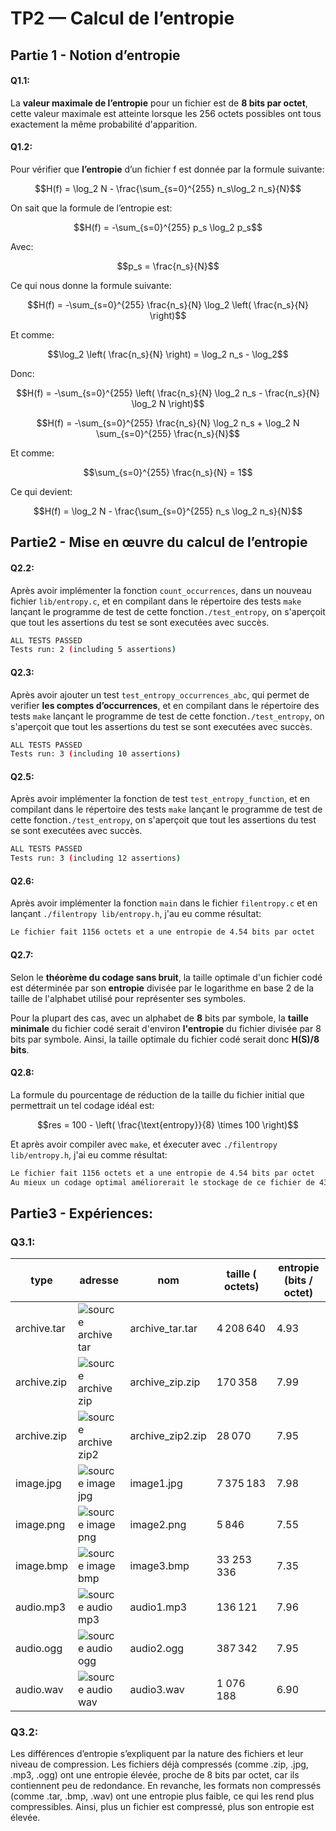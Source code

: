 # TP2 — Calcul de l’entropie

## Partie 1 - Notion d’entropie

#### Q1.1:
La **valeur maximale de l’entropie** pour un fichier est de **8 bits par octet**, cette valeur maximale est atteinte lorsque les 256 octets possibles ont tous exactement la même probabilité d'apparition.

#### Q1.2:

Pour vérifier que **l’entropie** d’un fichier f est donnée par la formule suivante:

```math
H(f) = \log_2 N - \frac{\sum_{s=0}^{255} n_s\log_2 n_s}{N}
```
On sait que la formule de l’entropie est:

```math
H(f) = -\sum_{s=0}^{255} p_s \log_2 p_s
```
Avec:
```math
p_s = \frac{n_s}{N}
```
Ce qui nous donne la formule suivante:

```math
H(f) = -\sum_{s=0}^{255} \frac{n_s}{N} \log_2 \left( \frac{n_s}{N} \right)
```
Et comme:
```math
\log_2 \left( \frac{n_s}{N} \right) = \log_2 n_s - \log_2
```
Donc:
```math
H(f) = -\sum_{s=0}^{255} \left( \frac{n_s}{N} \log_2 n_s - \frac{n_s}{N} \log_2 N \right)
```
```math
H(f) = -\sum_{s=0}^{255} \frac{n_s}{N} \log_2 n_s + \log_2 N \sum_{s=0}^{255} \frac{n_s}{N}
```
Et comme:

```math
\sum_{s=0}^{255} \frac{n_s}{N} = 1
```
Ce qui devient:

```math
H(f) = \log_2 N - \frac{\sum_{s=0}^{255} n_s \log_2 n_s}{N}
```


## Partie2 - Mise en œuvre du calcul de l’entropie

#### Q2.2:
Après avoir implémenter la fonction `count_occurrences`, dans un nouveau fichier `lib/entropy.c`, et en compilant dans le répertoire des tests `make` lançant le programme de test de cette fonction`./test_entropy`, on s'aperçoit que tout les assertions du test se sont executées avec succès.

```bash
ALL TESTS PASSED
Tests run: 2 (including 5 assertions)
```

#### Q2.3:
Après avoir ajouter un test `test_entropy_occurrences_abc`, qui permet de verifier **les comptes d’occurrences**, et en compilant dans le répertoire des tests `make` lançant le programme de test de cette fonction`./test_entropy`, on s'aperçoit que tout les assertions du test se sont executées avec succès.

```bash
ALL TESTS PASSED
Tests run: 3 (including 10 assertions)
```

#### Q2.5:
Après avoir implémenter la fonction de test `test_entropy_function`, et en compilant dans le répertoire des tests `make` lançant le programme de test de cette fonction`./test_entropy`, on s'aperçoit que tout les assertions du test se sont executées avec succès.

```bash
ALL TESTS PASSED
Tests run: 3 (including 12 assertions)
```

#### Q2.6:

Après avoir implémenter la fonction `main` dans le fichier `filentropy.c` et en lançant `./filentropy lib/entropy.h`, j'au eu comme résultat:

```bash
Le fichier fait 1156 octets et a une entropie de 4.54 bits par octet
```

#### Q2.7:

Selon le **théorème du codage sans bruit**, la taille optimale d'un fichier codé est déterminée par son **entropie** divisée par le logarithme en base 2 de la taille de l'alphabet utilisé pour représenter ses symboles. 

Pour la plupart des cas, avec un alphabet de **8** bits par symbole, la **taille minimale** du fichier codé serait d'environ **l'entropie** du fichier divisée par 8 bits par symbole. Ainsi, la taille optimale du fichier codé serait donc **H(S)/8 bits**.

#### Q2.8:

La formule du pourcentage de réduction de la taille du fichier initial que permettrait un tel codage idéal est:

```math
res = 100 - \left( \frac{\text{entropy}}{8} \times 100 \right)
```
Et après avoir compiler avec `make`, et éxecuter avec `./filentropy lib/entropy.h`, j'ai eu comme résultat:

```bash
Le fichier fait 1156 octets et a une entropie de 4.54 bits par octet
Au mieux un codage optimal améliorerait le stockage de ce fichier de 43 %
```

## Partie3 - Expériences:


### Q3.1:

|type       | adresse  |   nom    | taille ( octets)  |  entropie (bits / octet) |
|---        | ---      | ---      | ---      |---        |
|archive.tar    |   ![ source archive tar ]("https://gitlab.com/bnb2002436/gitlab")     |     archive_tar.tar     |   4 208 640       |       4.93   |
|archive.zip    |   ![ source archive zip ]("https://gitlab.com/mrymakr/doxy-runner")  |  archive_zip.zip      |  170 358     |   7.99       |
|  archive.zip  |  ![ source archive zip2 ]("https://github.com/nashsu/FreeAskInternet")  |  archive_zip2.zip  |  28 070  |  7.95  |
| image.jpg  |  ![source image jpg ]("https://commons.wikimedia.org/wiki/Main_Page#/media/File:Eucomis_kuiflelie._07-06-2023._(d.j.b).jpg")  |  image1.jpg  | 7 375 183 | 7.98 |
| image.png  |  ![source image png ]("https://icon-icons.com/fr/icone/fichier-extension-png/78612")  |  image2.png  |  5 846  |  7.55  |
| image.bmp  |  ![source image bmp ]("https://commons.wikimedia.org/wiki/Main_Page#/media/File:Eucomis_kuiflelie._07-06-2023._(d.j.b).jpg")  |  image3.bmp  |  33 253 336  |  7.35  |
|  audio.mp3  |  ![source audio mp3 ]("https://commons.wikimedia.org/wiki/File:An_audio_recording_of_an_Australian_Raven_(Corvus_coronoides).wav")  | audio1.mp3  |136 121  |  7.96  |
|  audio.ogg  |  ![source audio ogg ]("https://commons.wikimedia.org/wiki/File:Audio_H%C3%B6rbild_Grillenzirpen_-_nachts_um_3_im_F%C3%B6hrenwald_M%C3%B6dling.ogg")  |audio2.ogg  |  387 342  |  7.95  |
|  audio.wav  |  ![source audio wav ]("https://commons.wikimedia.org/wiki/File:An_audio_recording_of_an_Australian_Raven_(Corvus_coronoides).wav")  |  audio3.wav  |  1 076 188  |  6.90  |

### Q3.2:

Les différences d’entropie s’expliquent par la nature des fichiers et leur niveau de compression. Les fichiers déjà compressés (comme .zip, .jpg, .mp3, .ogg) ont une entropie élevée, proche de 8 bits par octet, car ils contiennent peu de redondance. En revanche, les formats non compressés (comme .tar, .bmp, .wav) ont une entropie plus faible, ce qui les rend plus compressibles. Ainsi, plus un fichier est compressé, plus son entropie est élevée.
